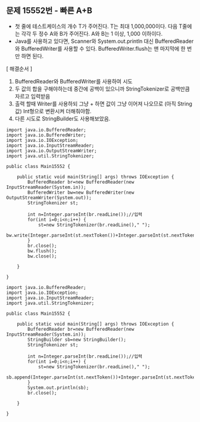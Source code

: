 ## 문제 15552번 - 빠른 A+B

* 첫 줄에 테스트케이스의 개수 T가 주어진다. T는 최대 1,000,000이다. 다음 T줄에는 각각 두 정수 A와 B가 주어진다. A와 B는 1 이상, 1,000 이하이다.</br>
* Java를 사용하고 있다면, Scanner와 System.out.println 대신 BufferedReader와 BufferedWriter를 사용할 수 있다. BufferedWriter.flush는 맨 마지막에 한 번만 하면 된다.

[ 해결순서 ]
1. BufferedReader와 BufferedWriter를 사용하여 시도
2. 두 값의 합을 구해야하는데 중간에 공백이 있으니까 StringTokenizer로 공백만큼 자르고 입력받음
3. 출력 할때 Writer를 사용하되 그냥 + 하면 값이 그냥 이어져 나오므로 (아직 String값) Int형으로 변환시켜 더해줘야함.
4. 다른 시도로 StringBuilder도 사용해보았음.
```
import java.io.BufferedReader;
import java.io.BufferedWriter;
import java.io.IOException;
import java.io.InputStreamReader;
import java.io.OutputStreamWriter;
import java.util.StringTokenizer;

public class Main15552 {

	public static void main(String[] args) throws IOException {
		BufferedReader br=new BufferedReader(new InputStreamReader(System.in));
		BufferedWriter bw=new BufferedWriter(new OutputStreamWriter(System.out));
		StringTokenizer st;
		
		int n=Integer.parseInt(br.readLine());//입력
		for(int i=0;i<n;i++) {
			st=new StringTokenizer(br.readLine()," ");
			bw.write(Integer.parseInt(st.nextToken())+Integer.parseInt(st.nextToken())+"\n");
		}
		br.close();
		bw.flush();
		bw.close();
		
	}

}
```
```
import java.io.BufferedReader;
import java.io.IOException;
import java.io.InputStreamReader;
import java.util.StringTokenizer;

public class Main15552 {

	public static void main(String[] args) throws IOException {
		BufferedReader br=new BufferedReader(new InputStreamReader(System.in));
		StringBuilder sb=new StringBuilder();
		StringTokenizer st;
		
		int n=Integer.parseInt(br.readLine());//입력
		for(int i=0;i<n;i++) {
			st=new StringTokenizer(br.readLine()," ");
			sb.append(Integer.parseInt(st.nextToken())+Integer.parseInt(st.nextToken())+"\n");
		}
		System.out.println(sb);
		br.close();
		
	}

}

```
